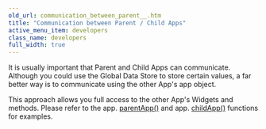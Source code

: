 ```yaml
---
old_url: communication_between_parent__.htm
title: "Communication between Parent / Child Apps"
active_menu_item: developers
class_name: developers
full_width: true
---
```



It is usually important that Parent and Child Apps can communicate. Although you could use the Global Data Store to store certain values, a far better way is to communicate using the other App's app object.

This approach allows you full access to the other App's Widgets and methods. Please refer to the app. [parentApp()](/developers/documentation/scripting-apis/client-api/app-functions/parentapp) and app. [childApp()](/developers/documentation/scripting-apis/client-api/app-functions/childapp) functions for examples.

